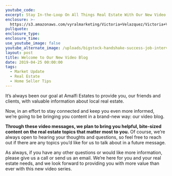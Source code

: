 ```yaml
---
youtube_code:
excerpt: Stay In-the-Loop On All Things Real Estate With Our New Video Blog
enclosure: >-
  https://s3.amazonaws.com/vyralmarketing/Victoria+Velazquez/Victoria+Velazquez+-+FB+Ad+Working.mp4
pullquote:
enclosure_type:
enclosure_time:
use_youtube_image: false
youtube_alternate_image: /uploads/bigstock-handshake-success-job-intervie-254790886.jpg
layout: post
title: Welcome to Our New Video Blog
date: 2019-04-25 00:00:00
tags:
  - Market Update
  - Real Estate
  - Home Seller Tips
---
```


It’s always been our goal at Amalfi Estates to provide you, our friends and clients, with valuable information about local real estate.

Now, in an effort to stay connected and keep you even more informed, we’re going to be bringing you content in a brand-new way: our video blog.

**Through these video messages, we plan to bring you helpful, bite-sized content on the real estate topics that matter most to you.** Of course, we’re always open to hearing your thoughts and questions, so feel free to reach out if there are any topics you’d like for us to talk about in a future message.

As always, if you have any other questions or would like more information, please give us a call or send us an email. We’re here for you and your real estate needs, and we look forward to providing you with more value than ever with this new video series.